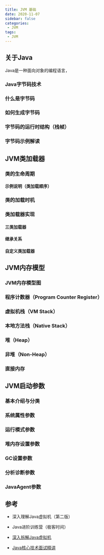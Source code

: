 ```yaml
---
title: JVM 基础
date: 2020-11-07
sidebar: false
categories:
 - JVM
tags:
 - JVM
---
```


## 关于Java

Java是一种面向对象的编程语言，

### Java字节码技术

### 什么是字节码

### 如何生成字节码

### 字节码的运行时结构（栈帧）

### 字节码示例解读

## JVM类加载器

### 类的生命周期

#### 示例说明（类加载顺序）

### 类的加载时机

### 类加载器实现

#### 三类加载器

#### 继承关系

#### 自定义类加载器

## JVM内存模型

### JVM内存模型图

### 程序计数器（Program Counter Register）

### 虚拟机栈（VM Stack）

### 本地方法栈（Native Stack）

### 堆（Heap）

### 非堆（Non-Heap）

### 直接内存

## JVM启动参数

### 基本介绍与分类

### 系统属性参数

### 运行模式参数

### 堆内存设置参数

### GC设置参数

### 分析诊断参数

### JavaAgent参数

## 参考

- 深入理解Java虚拟机（第二版）

- Java进阶训练营（极客时间）

- [深入拆解Java虚拟机](https://time.geekbang.org/column/article/11289)

- [Java核心技术面试精讲](https://time.geekbang.org/column/article/6845)

  